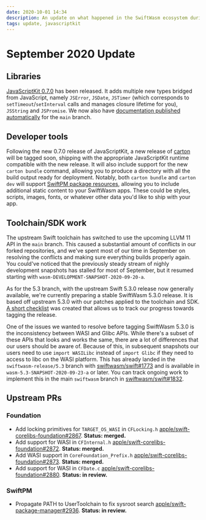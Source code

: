 ```yaml
---
date: 2020-10-01 14:34
description: An update on what happened in the SwiftWasm ecosystem during September 2020.
tags: update, javascriptkit
---
```

# September 2020 Update

## Libraries

[JavaScriptKit 0.7.0](https://github.com/swiftwasm/JavaScriptKit/releases/tag/0.7.0) has been
released. It adds multiple new types bridged from JavaScript, 
namely `JSError`, `JSDate`, `JSTimer` (which corresponds to `setTimeout`/`setInterval` calls and 
manages closure lifetime for you), `JSString` and `JSPromise`. We now also have [documentation 
published automatically](https://swiftwasm.github.io/JavaScriptKit/) for the `main` branch.

## Developer tools

Following the new 0.7.0 release of JavaScriptKit, a new release of [carton](https://carton.dev)
will be tagged soon, shipping with the appropriate JavaScriptKit runtime compatible with the new release.
It will also include support for the new `carton bundle` command, allowing you to produce a 
directory with all the build output ready for deployment. Notably, both `carton bundle` and
`carton dev` will support [SwiftPM package 
resources](https://github.com/apple/swift-evolution/blob/master/proposals/0271-package-manager-resources.md),
allowing you to include additional static content to your SwiftWasm apps. These could be styles,
scripts, images, fonts, or whatever other data you'd like to ship with your app.

## Toolchain/SDK work

The upstream Swift toolchain has switched to use the upcoming LLVM 11 API in the `main` branch.
This caused a substantial amount of conflicts in our forked repositories, and we've spent most
of our time in September on resolving the conflicts and making sure everything builds properly 
again. You could've noticed that the previously steady stream of nighly development snapshots has
stalled for most of September, but it resumed starting with `wasm-DEVELOPMENT-SNAPSHOT-2020-09-20-a`.

As for the 5.3 branch, with the upstream Swift 5.3.0 release now generally available, we're 
currently preparing a stable SwiftWasm 5.3.0 release. It is based off upstream 5.3.0
with our patches applied to the toolchain and SDK. [A short 
checklist](https://github.com/swiftwasm/swift/issues/1759) was created that allows us to track our
progress towards tagging the release. 

One of the issues we wanted to resolve before tagging SwiftWasm 5.3.0 is the inconsistency between
WASI and Glibc APIs. While there's a subset of these APIs that looks and works the same, there are a
lot of differences that our users should be aware of. Because of this, in subsequent snapshots our
users need to use `import WASILibc` instead of `import Glibc` if they need to access to libc on the
WASI platform. This has already landed in the `swiftwasm-release/5.3` branch with
[swiftwasm/swift#1773](https://github.com/swiftwasm/swift/pull/1773) and is available 
in `wasm-5.3-SNAPSHOT-2020-09-23-a` or later. You can track ongoing work to implement this in the 
main `swiftwasm` branch in [swiftwasm/swift#1832](https://github.com/swiftwasm/swift/pull/1832).

## Upstream PRs

### Foundation

* Add locking primitives for `TARGET_OS_WASI` in `CFLocking.h`
  [apple/swift-corelibs-foundation#2867](https://github.com/apple/swift-corelibs-foundation/pull/2867).
  **Status: merged.**
* Add support for WASI in `CFInternal.h`
  [apple/swift-corelibs-foundation#2872](https://github.com/apple/swift-corelibs-foundation/pull/2872).
  **Status: merged.**
* Add WASI support in `CoreFoundation_Prefix.h`
  [apple/swift-corelibs-foundation#2873](https://github.com/apple/swift-corelibs-foundation/pull/2873).
  **Status: merged.**
* Add support for WASI in `CFDate.c`
  [apple/swift-corelibs-foundation#2880](https://github.com/apple/swift-corelibs-foundation/pull/2880).
  **Status: in review.**

### SwiftPM

* Propagate PATH to UserToolchain to fix sysroot search
  [apple/swift-package-manager#2936](https://github.com/apple/swift-package-manager/pull/2936).
  **Status: in review.**